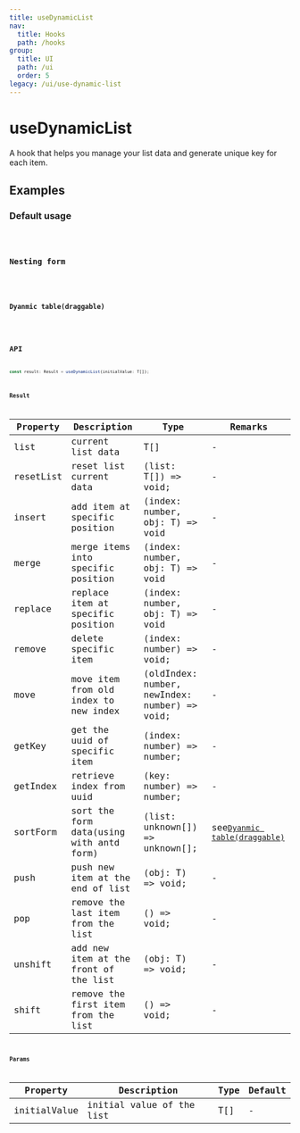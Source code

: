 ```yaml
---
title: useDynamicList
nav:
  title: Hooks
  path: /hooks
group:
  title: UI
  path: /ui
  order: 5
legacy: /ui/use-dynamic-list
---
```


# useDynamicList

A hook that helps you manage your list data and generate unique key for each item.

## Examples

### Default usage

<code src="./demo/demo1.tsx" />

### Nesting form

<code src="./demo/demo2.tsx" />

### Dyanmic table(draggable)

<code src="./demo/demo3.tsx" />

## API

```typescript
const result: Result = useDynamicList(initialValue: T[]);
```

### Result

| Property | Description                                         | Type                 | Remarks  |
|--------------|--------------|----------------------|---------------|
| list      | current list data | T[]              | - |
| resetList  | reset list current data    | (list: T[]) => void;          | - |
| insert        | add item at specific position | (index: number, obj: T) => void                | - |
| merge         | merge items into specific position | (index: number, obj: T) => void | - |
| replace          | replace item at specific position         | (index: number, obj: T) => void          | - |
| remove   | delete specific item     | (index: number) => void;          | - |
| move | move item from old index to new index     | (oldIndex: number, newIndex: number) => void;          | - |
| getKey  | get the uuid of specific item    | (index: number) => number;           | - |
| getIndex  | retrieve index from uuid    | (key: number) => number;           | - |
| sortForm  | sort the form data(using with antd form)     | (list: unknown[]) => unknown[];           | see[`Dyanmic table(draggable)`](#dyanmic-tabledraggable) |
| push  | push new item at the end of list     | (obj: T) => void;          | - |
| pop  | remove the last item from the list     | () => void;          | - |
| unshift  | add new item at the front of the list    | (obj: T) => void;          | - |
| shift  | remove the first item from the list     | () => void;          | - |

### Params

| Property | Description                                                        | Type                   | Default |
|--------------|--------------|----------------------|---|
| initialValue      | initial value of the list | T[]              | -  |
